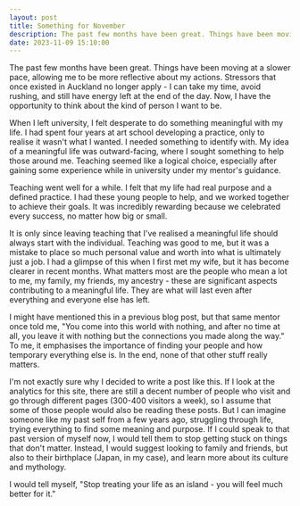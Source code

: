 ```yaml
---
layout: post
title: Something for November
description: The past few months have been great. Things have been moving at a slower pace, allowing me to be more reflective about my actions. 
date: 2023-11-09 15:10:00
---
```


The past few months have been great. Things have been moving at a slower pace, allowing me to be more reflective about my actions. Stressors that once existed in Auckland no longer apply - I can take my time, avoid rushing, and still have energy left at the end of the day. Now, I have the opportunity to think about the kind of person I want to be.

<!--more-->

When I left university, I felt desperate to do something meaningful with my life. I had spent four years at art school developing a practice, only to realise it wasn't what I wanted. I needed something to identify with. My idea of a meaningful life was outward-facing, where I sought something to help those around me. Teaching seemed like a logical choice, especially after gaining some experience while in university under my mentor's guidance.

Teaching went well for a while. I felt that my life had real purpose and a defined practice. I had these young people to help, and we worked together to achieve their goals. It was incredibly rewarding because we celebrated every success, no matter how big or small.

It is only since leaving teaching that I've realised a meaningful life should always start with the individual. Teaching was good to me, but it was a mistake to place so much personal value and worth into what is ultimately just a job. I had a glimpse of this when I first met my wife, but it has become clearer in recent months. What matters most are the people who mean a lot to me, my family, my friends, my ancestry - these are significant aspects contributing to a meaningful life. They are what will last even after everything and everyone else has left.

I might have mentioned this in a previous blog post, but that same mentor once told me, "You come into this world with nothing, and after no time at all, you leave it with nothing but the connections you made along the way." To me, it emphasises the importance of finding your people and how temporary everything else is. In the end, none of that other stuff really matters.

I'm not exactly sure why I decided to write a post like this. If I look at the analytics for this site, there are still a decent number of people who visit and go through different pages (300-400 visitors a week), so I assume that some of those people would also be reading these posts. But I can imagine someone like my past self from a few years ago, struggling through life, trying everything to find some meaning and purpose. If I could speak to that past version of myself now, I would tell them to stop getting stuck on things that don't matter. Instead, I would suggest looking to family and friends, but also to their birthplace (Japan, in my case), and learn more about its culture and mythology.

I would tell myself, "Stop treating your life as an island - you will feel much better for it."
